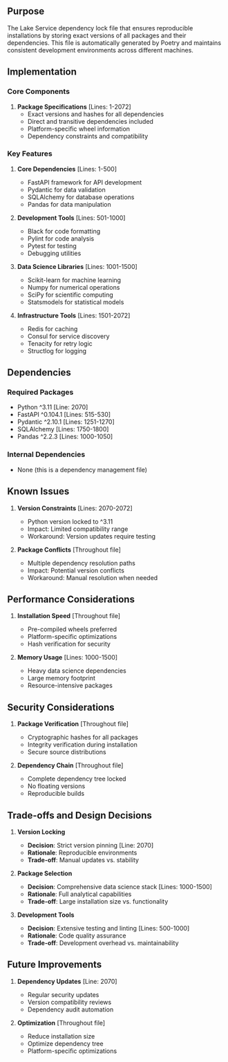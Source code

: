 ## Purpose

The Lake Service dependency lock file that ensures reproducible installations by storing exact versions of all packages and their dependencies. This file is automatically generated by Poetry and maintains consistent development environments across different machines.

## Implementation

### Core Components

1. **Package Specifications** [Lines: 1-2072]
   - Exact versions and hashes for all dependencies
   - Direct and transitive dependencies included
   - Platform-specific wheel information
   - Dependency constraints and compatibility

### Key Features

1. **Core Dependencies** [Lines: 1-500]

   - FastAPI framework for API development
   - Pydantic for data validation
   - SQLAlchemy for database operations
   - Pandas for data manipulation

2. **Development Tools** [Lines: 501-1000]

   - Black for code formatting
   - Pylint for code analysis
   - Pytest for testing
   - Debugging utilities

3. **Data Science Libraries** [Lines: 1001-1500]

   - Scikit-learn for machine learning
   - Numpy for numerical operations
   - SciPy for scientific computing
   - Statsmodels for statistical models

4. **Infrastructure Tools** [Lines: 1501-2072]
   - Redis for caching
   - Consul for service discovery
   - Tenacity for retry logic
   - Structlog for logging

## Dependencies

### Required Packages

- Python ^3.11 [Line: 2070]
- FastAPI ^0.104.1 [Lines: 515-530]
- Pydantic ^2.10.1 [Lines: 1251-1270]
- SQLAlchemy [Lines: 1750-1800]
- Pandas ^2.2.3 [Lines: 1000-1050]

### Internal Dependencies

- None (this is a dependency management file)

## Known Issues

1. **Version Constraints** [Lines: 2070-2072]

   - Python version locked to ^3.11
   - Impact: Limited compatibility range
   - Workaround: Version updates require testing

2. **Package Conflicts** [Throughout file]
   - Multiple dependency resolution paths
   - Impact: Potential version conflicts
   - Workaround: Manual resolution when needed

## Performance Considerations

1. **Installation Speed** [Throughout file]

   - Pre-compiled wheels preferred
   - Platform-specific optimizations
   - Hash verification for security

2. **Memory Usage** [Lines: 1000-1500]
   - Heavy data science dependencies
   - Large memory footprint
   - Resource-intensive packages

## Security Considerations

1. **Package Verification** [Throughout file]

   - Cryptographic hashes for all packages
   - Integrity verification during installation
   - Secure source distributions

2. **Dependency Chain** [Throughout file]
   - Complete dependency tree locked
   - No floating versions
   - Reproducible builds

## Trade-offs and Design Decisions

1. **Version Locking**

   - **Decision**: Strict version pinning [Line: 2070]
   - **Rationale**: Reproducible environments
   - **Trade-off**: Manual updates vs. stability

2. **Package Selection**

   - **Decision**: Comprehensive data science stack [Lines: 1000-1500]
   - **Rationale**: Full analytical capabilities
   - **Trade-off**: Large installation size vs. functionality

3. **Development Tools**
   - **Decision**: Extensive testing and linting [Lines: 500-1000]
   - **Rationale**: Code quality assurance
   - **Trade-off**: Development overhead vs. maintainability

## Future Improvements

1. **Dependency Updates** [Line: 2070]

   - Regular security updates
   - Version compatibility reviews
   - Dependency audit automation

2. **Optimization** [Throughout file]
   - Reduce installation size
   - Optimize dependency tree
   - Platform-specific optimizations
